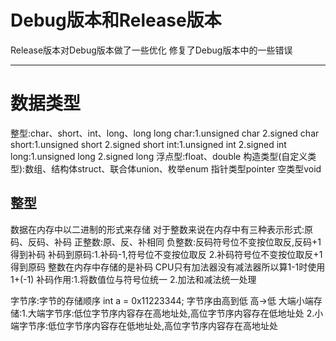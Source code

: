 # Debug版本和Release版本  

Release版本对Debug版本做了一些优化 修复了Debug版本中的一些错误

---

# 数据类型  

整型:char、short、int、long、long long
char:1.unsigned char 2.signed char
short:1.unsigned short 2.signed short 
int:1.unsigned int 2.signed int
long:1.unsigned long 2.signed long
浮点型:float、double
构造类型(自定义类型):数组、结构体struct、联合体union、枚举enum
指针类型pointer
空类型void

## 整型
数据在内存中以二进制的形式来存储
对于整数来说在内存中有三种表示形式:原码、反码、补码
正整数:原、反、补相同
负整数:反码符号位不变按位取反,反码+1得到补码 补码到原码:1.补码-1,符号位不变按位取反 2.补码符号位不变按位取反+1得到原码
整数在内存中存储的是补码
CPU只有加法器没有减法器所以算1-1时使用1+(-1)
补码作用:1.将数值位与符号位统一 2.加法和减法统一处理

字节序:字节的存储顺序
int a = 0x11223344; 字节序由高到低 高->低
大端小端存储:1.大端字节序:低位字节序内容存在高地址处,高位字节序内容存在低地址处 2.小端字节序:低位字节序内容存在低地址处,高位字节序内容存在高地址处 